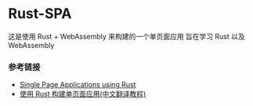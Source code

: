 # Rust-SPA

这是使用 Rust + WebAssembly 来构建的一个单页面应用 旨在学习 Rust 以及 WebAssembly

### 参考链接

- [Single Page Applications using Rust](http://www.sheshbabu.com/posts/rust-wasm-yew-single-page-application/)
- [使用 Rust 构建单页面应用(中文翻译教程)](./rust_spa.md)
